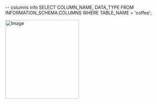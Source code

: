 -- columns info
SELECT 
    COLUMN_NAME, 
    DATA_TYPE 
FROM INFORMATION_SCHEMA.COLUMNS 
WHERE TABLE_NAME = 'coffee';

<img width="231" height="247" alt="Image" src="https://github.com/user-attachments/assets/f69e9ced-3289-4bdb-aa48-477da8e058d1" />

